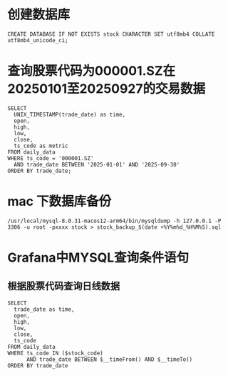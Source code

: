# 创建数据库
```
CREATE DATABASE IF NOT EXISTS stock CHARACTER SET utf8mb4 COLLATE utf8mb4_unicode_ci;
```

# 查询股票代码为000001.SZ在20250101至20250927的交易数据
```
SELECT
  UNIX_TIMESTAMP(trade_date) as time,
  open,
  high,
  low,
  close,
  ts_code as metric
FROM daily_data
WHERE ts_code = '000001.SZ'
  AND trade_date BETWEEN '2025-01-01' AND '2025-09-30'
ORDER BY trade_date;
```

# mac 下数据库备份
```
/usr/local/mysql-8.0.31-macos12-arm64/bin/mysqldump -h 127.0.0.1 -P 3306 -u root -pxxxx stock > stock_backup_$(date +%Y%m%d_%H%M%S).sql
```


# Grafana中MYSQL查询条件语句
## 根据股票代码查询日线数据
```
SELECT
  trade_date as time,
  open,
  high, 
  low,
  close,
  ts_code
FROM daily_data
WHERE ts_code IN ($stock_code)
      AND trade_date BETWEEN $__timeFrom() AND $__timeTo()
ORDER BY trade_date

```
